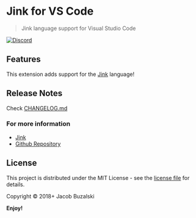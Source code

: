# Jink for VS Code

> Jink language support for Visual Studio Code

[![Discord](https://img.shields.io/discord/365599795886161941.svg)](https://discord.gg/cWzcQz2)

## Features

This extension adds support for the [Jink](https://github.com/jink-lang/jink) language!

## Release Notes

Check [CHANGELOG.md](https://github.com/jink-lang/jink-vscode/blob/master/CHANGELOG.md)

### For more information

* [Jink](https://github.com/jink-lang/jink)
* [Github Repository](https://github.com/jink-lang/jink-vscode)

## License

This project is distributed under the MIT License - see the [license file](LICENSE) for details.

Copyright © 2018+ Jacob Buzalski

**Enjoy!**
